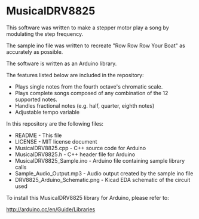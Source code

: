 # MusicalDRV8825
This software was written to make a stepper motor play a song by modulating the step frequency.

The sample ino file was written to recreate "Row Row Row Your Boat" as accurately as possible.

The software is written as an Arduino library.

The features listed below are included in the repository:

* Plays single notes from the fourth octave's chromatic scale.
* Plays complete songs composed of any combination of the 12 supported notes.
* Handles fractional notes (e.g. half, quarter, eighth notes)
* Adjustable tempo variable

In this repository are the following files:

* README - This file
* LICENSE - MIT license document
* MusicalDRV8825.cpp - C++ source code for Arduino
* MusicalDRV8825.h - C++ header file for Arduino
* MusicalDRV8825_Sample.ino - Arduino file containing sample library calls
* Sample_Audio_Output.mp3 - Audio output created by the sample ino file
* DRV8825_Arduino_Schematic.png - Kicad EDA schematic of the circuit used

To install this MusicalDRV8825 library for Arduino, please refer to:

http://arduino.cc/en/Guide/Libraries
